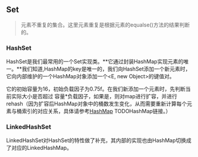 ## Set
> 元素不重复的集合。这里元素重复是根据元素的equalse()方法的结果判断的。

### HashSet
HashSet是我们最常用的一个Set实现类。**它通过封装HashMap实现元素的唯一。**我们知道,HashMap的key是唯一的，我们向HashSet添加一个新元素时，它向内部维护的一个HashMap对象添加一个<E, new Object>的键值对。

它的初始容量为16，初始负载因子为0.75f。在我们新添加一个元素时，先判断当前实际大小是否超过 容量*负载因子，如果是，则对map进行扩容，并进行rehash（因为扩容后HashMap对象中的桶数发生变化，从而需要重新计算每个元素与桶索引的对应关系，具体请参考[HashMap]() TODOHashMap链接。）

### LinkedHashSet
LinkedHashSet对HashSet的特性做了补充，其内部的实现也由HashMap切换成了对应的LinkedHashMap。
